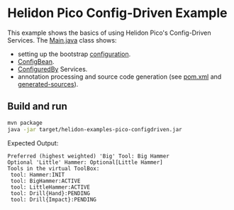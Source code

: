 # Helidon Pico Config-Driven Example

This example shows the basics of using Helidon Pico's Config-Driven Services. The
[Main.java](./src/main/java/io/helidon/examples/pico/configdriven/Main.java) class shows:

* setting up the bootstrap [configuration](./src/main/resources/application.yaml).
* [ConfigBean](src/main/java/io/helidon/examples/pico/configdriven/DrillConfig.java).
* [ConfiguredBy](src/main/java/io/helidon/examples/pico/configdriven/Drill.java) Services.
* annotation processing and source code generation (see [pom.xml](pom.xml) and [generated-sources](./target/generated-sources/annotations/io/helidon/examples/pico/configdriven)).

## Build and run

```bash
mvn package
java -jar target/helidon-examples-pico-configdriven.jar
```

Expected Output:
```
Preferred (highest weighted) 'Big' Tool: Big Hammer
Optional 'Little' Hammer: Optional[Little Hammer]
Tools in the virtual ToolBox:
 tool: Hammer:INIT
 tool: BigHammer:ACTIVE
 tool: LittleHammer:ACTIVE
 tool: Drill{Hand}:PENDING
 tool: Drill{Impact}:PENDING
```
